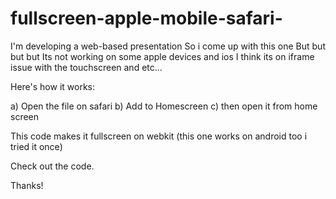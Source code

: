 # fullscreen-apple-mobile-safari-

I'm developing a web-based presentation
So i come up with this one
But but but but
Its not working on some apple devices and ios
I think its on iframe issue with the touchscreen and etc...


Here's how it works:

a) Open the file on safari
b) Add to Homescreen
c) then open it from home screen


This code makes it fullscreen on webkit (this one works on android too i tried it once)
<meta name="apple-mobile-web-app-capable" content="yes">

Check out the code.

Thanks!
